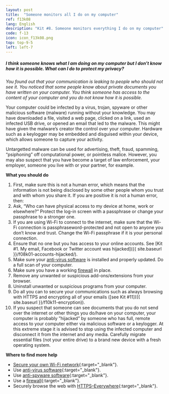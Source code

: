 ```yaml
---
layout: post
title:  "Someone monitors all I do on my computer"
ref: f13k08
lang: English
description: "Kit #8. Someone monitors everything I do on my computer"
code: f-13
icon: icon_f13k08.png
top: top-9-5
left: left-7
---
```


##### I think someone knows what I am doing on my computer but I don’t know how it is possible. What can I do to protect my privacy?

*You found out that your communication is leaking to people who should not see it. You noticed that some people know about private documents you have written on your computer. You think someone has access to the content of your computer and you do not know how it is possible.*

Your computer could be infected by a virus, trojan, spyware or other malicious software (malware) running without your knowledge. You may have downloaded a file, visited a web page, clicked on a link, used an infected USB drive, or opened an email that led to the malware. This might have given the malware’s creator the control over your computer. Hardware such as a keylogger may be embedded and disguised within your device, which allows someone to capture your activity.

Untargetted malware can be used for advertising, theft, fraud, spamming, “psiphoning” off computational power, or pointless malice. However, you may also suspect that you have become a target of law enforcement, your employer, someone you live with or your partner, for example.

**What you should do**

 1. First, make sure this is not a human error, which means that the information is not being disclosed by some other people whom you trust and with whom you share it. If you are positive it is not a human error, then:
 2. Ask, “Who can have physical access to my device at home, work or elsewhere?” Protect the log-in screen with a passphrase or change your passphrase to a stronger one.
 3. If you are using Wi-Fi to connect to the internet, make sure that the Wi-Fi connection is passphraseword-protected and not open to anyone you don’t know and trust. Change the Wi-Fi passphrase if it is your personal connection.
 4. Ensure that no one but you has access to your online accounts. See [Kit #1. My email, Facebook or Twitter account was hijacked]({{ site.baseurl }}/f08k01-accounts-hijacked/).
 5. Make sure your [anti-virus software](https://securityinabox.org/en/guide/avast/windows/) is installed and properly updated. Do a full scan of your computer.
 6. Make sure you have a working [firewall](https://securityinabox.org/en/guide/comodo/windows/) in place.
 7. Remove any unwanted or suspicious add-ons/extensions from your browser.
 8. Uninstall unwanted or suspicious programs from your computer.
 9. Do all you can to secure your communications such as always browsing with HTTPS and encrypting all of your emails ([see Kit #11]({{ site.baseurl }}/f10k11-encryption)).
 10. If you suspect that someone can see documents that you do not send over the internet or other things you do/have on your computer, your computer is probably ”hijacked” by someone who has full, remote access to your computer either via malicious software or a keylogger. At this extreme stage it is advised to stop using the infected computer and disconnect it from the internet and any media. Carefully migrate essential files (not your entire drive) to a brand new device with a fresh operating system.

**Where to find more help**

+ [Secure your own Wi-Fi network](http://www.guidingtech.com/4632/secure-home-wireless-network/){:target="_blank"}.
+ Use [anti-virus software](https://securityinabox.org/en/guide/avast/windows/){:target="_blank"}.
+ Use [anti-spyware software](https://securityinabox.org/en/guide/spybot/windows/){:target="_blank"}.
+ Use a [firewall](https://securityinabox.org/en/guide/comodo/windows/){:target="_blank"}.
+ Securely browse the web with [HTTPS–Everywhere](https://www.eff.org/https-everywhere){:target="_blank"}.
